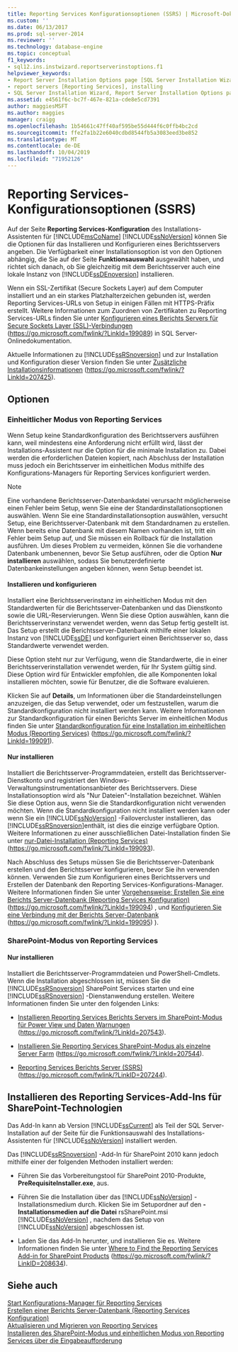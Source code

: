 ```yaml
---
title: Reporting Services Konfigurationsoptionen (SSRS) | Microsoft-Dokumentation
ms.custom: ''
ms.date: 06/13/2017
ms.prod: sql-server-2014
ms.reviewer: ''
ms.technology: database-engine
ms.topic: conceptual
f1_keywords:
- sql12.ins.instwizard.reportserverinstoptions.f1
helpviewer_keywords:
- Report Server Installation Options page [SQL Server Installation Wizard]
- report servers [Reporting Services], installing
- SQL Server Installation Wizard, Report Server Installation Options page
ms.assetid: e4561f6c-bc7f-467e-821a-cde8e5cd7391
author: maggiesMSFT
ms.author: maggies
manager: craigg
ms.openlocfilehash: 1b54661c47ff40af595be55d444f6c0ffb4bc2cd
ms.sourcegitcommit: ffe2fa1b22e6040cdbd8544fb5a3083eed3be852
ms.translationtype: MT
ms.contentlocale: de-DE
ms.lasthandoff: 10/04/2019
ms.locfileid: "71952126"
---
```

# <a name="reporting-services-configuration-options-ssrs"></a>Reporting Services-Konfigurationsoptionen (SSRS)
  Auf der Seite **Reporting Services-Konfiguration** des Installations-Assistenten für [!INCLUDE[msCoName](../../includes/msconame-md.md)] [!INCLUDE[ssNoVersion](../../includes/ssnoversion-md.md)] können Sie die Optionen für das Installieren und Konfigurieren eines Berichtsservers angeben. Die Verfügbarkeit einer Installationsoption ist von den Optionen abhängig, die Sie auf der Seite **Funktionsauswahl** ausgewählt haben, und richtet sich danach, ob Sie gleichzeitig mit dem Berichtsserver auch eine lokale Instanz von [!INCLUDE[ssDEnoversion](../../includes/ssdenoversion-md.md)] installieren.  
  
 Wenn ein SSL-Zertifikat (Secure Sockets Layer) auf dem Computer installiert und an ein starkes Platzhalterzeichen gebunden ist, werden Reporting Services-URLs von Setup in einigen Fällen mit HTTPS-Präfix erstellt. Weitere Informationen zum Zuordnen von Zertifikaten zu Reporting Services-URLs finden Sie unter [Konfigurieren eines Berichts Servers für Secure Sockets Layer (SSL)-Verbindungen](https://go.microsoft.com/fwlink/?LinkId=199089) (https://go.microsoft.com/fwlink/?LinkId=199089) in SQL Server-Onlinedokumentation.  
  
 Aktuelle Informationen zu [!INCLUDE[ssRSnoversion](../../includes/ssrsnoversion-md.md)] und zur Installation und Konfiguration dieser Version finden Sie unter [Zusätzliche Installationsinformationen](https://go.microsoft.com/fwlink/?LinkId=207425) (https://go.microsoft.com/fwlink/?LinkId=207425).  
  
## <a name="options"></a>Optionen  
  
### <a name="reporting-services-native-mode"></a>Einheitlicher Modus von Reporting Services  
 Wenn Setup keine Standardkonfiguration des Berichtsservers ausführen kann, weil mindestens eine Anforderung nicht erfüllt wird, lässt der Installations-Assistent nur die Option für die minimale Installation zu. Dabei werden die erforderlichen Dateien kopiert, nach Abschluss der Installation muss jedoch ein Berichtsserver im einheitlichen Modus mithilfe des Konfigurations-Managers für Reporting Services konfiguriert werden.  
  
> [!NOTE]  
>  Eine vorhandene Berichtsserver-Datenbankdatei verursacht möglicherweise einen Fehler beim Setup, wenn Sie eine der Standardinstallationsoptionen auswählen. Wenn Sie eine Standardinstallationsoption auswählen, versucht Setup, eine Berichtsserver-Datenbank mit dem Standardnamen zu erstellen. Wenn bereits eine Datenbank mit diesem Namen vorhanden ist, tritt ein Fehler beim Setup auf, und Sie müssen ein Rollback für die Installation ausführen. Um dieses Problem zu vermeiden, können Sie die vorhandene Datenbank umbenennen, bevor Sie Setup ausführen, oder die Option **Nur installieren** auswählen, sodass Sie benutzerdefinierte Datenbankeinstellungen angeben können, wenn Setup beendet ist.  
  
#### <a name="install-and-configure"></a>Installieren und konfigurieren  
 Installiert eine Berichtsserverinstanz im einheitlichen Modus mit den Standardwerten für die Berichtsserver-Datenbanken und das Dienstkonto sowie die URL-Reservierungen. Wenn Sie diese Option auswählen, kann die Berichtsserverinstanz verwendet werden, wenn das Setup fertig gestellt ist. Das Setup erstellt die Berichtsserver-Datenbank mithilfe einer lokalen Instanz von [!INCLUDE[ssDE](../../includes/ssde-md.md)] und konfiguriert einen Berichtsserver so, dass Standardwerte verwendet werden.  
  
 Diese Option steht nur zur Verfügung, wenn die Standardwerte, die in einer Berichtsserverinstallation verwendet werden, für Ihr System gültig sind. Diese Option wird für Entwickler empfohlen, die alle Komponenten lokal installieren möchten, sowie für Benutzer, die die Software evaluieren.  
  
 Klicken Sie auf **Details**, um Informationen über die Standardeinstellungen anzuzeigen, die das Setup verwendet, oder um festzustellen, warum die Standardkonfiguration nicht installiert werden kann. Weitere Informationen zur Standardkonfiguration für einen Berichts Server im einheitlichen Modus finden Sie unter [Standardkonfiguration für eine Installation im einheitlichen Modus (Reporting Services)](https://go.microsoft.com/fwlink/?LinkId=199091) (https://go.microsoft.com/fwlink/?LinkId=199091).  
  
#### <a name="install-only"></a>Nur installieren  
 Installiert die Berichtsserver-Programmdateien, erstellt das Berichtsserver-Dienstkonto und registriert den Windows-Verwaltungsinstrumentationsanbieter des Berichtsservers. Diese Installationsoption wird als "Nur Dateien"-Installation bezeichnet. Wählen Sie diese Option aus, wenn Sie die Standardkonfiguration nicht verwenden möchten. Wenn die Standardkonfiguration nicht installiert werden kann oder wenn Sie ein [!INCLUDE[ssNoVersion](../../includes/ssnoversion-md.md)] -Failovercluster installieren, das [!INCLUDE[ssRSnoversion](../../includes/ssrsnoversion-md.md)]enthält, ist dies die einzige verfügbare Option. Weitere Informationen zu einer ausschließlichen Datei-Installation finden Sie unter [nur-Datei-Installation (Reporting Services)](https://go.microsoft.com/fwlink/?LinkId=199093) (https://go.microsoft.com/fwlink/?LinkId=199093).  
  
 Nach Abschluss des Setups müssen Sie die Berichtsserver-Datenbank erstellen und den Berichtsserver konfigurieren, bevor Sie ihn verwenden können. Verwenden Sie zum Konfigurieren eines Berichtsservers und Erstellen der Datenbank den Reporting Services-Konfigurations-Manager. Weitere Informationen finden Sie unter [Vorgehensweise: Erstellen Sie eine Berichts Server-Datenbank (Reporting Services Konfiguration) ](https://go.microsoft.com/fwlink/?LinkId=199094) (https://go.microsoft.com/fwlink/?LinkId=199094) , und [Konfigurieren Sie eine Verbindung mit der Berichts Server-Datenbank](https://go.microsoft.com/fwlink/?LinkId=199095) (https://go.microsoft.com/fwlink/?LinkId=199095) ).  
  
### <a name="reporting-services-sharepoint-mode"></a>SharePoint-Modus von Reporting Services  
  
#### <a name="install-only"></a>Nur installieren  
 Installiert die Berichtsserver-Programmdateien und PowerShell-Cmdlets. Wenn die Installation abgeschlossen ist, müssen Sie die [!INCLUDE[ssRSnoversion](../../includes/ssrsnoversion-md.md)] SharePoint Services starten und eine [!INCLUDE[ssRSnoversion](../../includes/ssrsnoversion-md.md)] -Dienstanwendung erstellen. Weitere Informationen finden Sie unter den folgenden Links:  
  
-   [Installieren Reporting Services Berichts Servers im SharePoint-Modus für Power View und Daten Warnungen](https://go.microsoft.com/fwlink/?LinkId=207543) (https://go.microsoft.com/fwlink/?LinkId=207543).  
  
-   [Installieren Sie Reporting Services SharePoint-Modus als einzelne Server Farm](https://go.microsoft.com/fwlink/?LinkId=207544) (https://go.microsoft.com/fwlink/?LinkId=207544).  
  
-   [Reporting Services Berichts Server (SSRS)](https://go.microsoft.com/fwlink/?LinkID=207244) (https://go.microsoft.com/fwlink/?LinkID=207244).  
  
## <a name="installing-the-reporting-services-add-in-for-sharepoint-technologies"></a>Installieren des Reporting Services-Add-Ins für SharePoint-Technologien  
 Das Add-In kann ab Version [!INCLUDE[ssCurrent](../../includes/sscurrent-md.md)] als Teil der SQL Server-Installation auf der Seite für die Funktionsauswahl des Installations-Assistenten für [!INCLUDE[ssNoVersion](../../includes/ssnoversion-md.md)] installiert werden.  
  
 Das [!INCLUDE[ssRSnoversion](../../includes/ssrsnoversion-md.md)] -Add-In für SharePoint 2010 kann jedoch mithilfe einer der folgenden Methoden installiert werden:  
  
-   Führen Sie das Vorbereitungstool für SharePoint 2010-Produkte, **PreRequisiteInstaller.exe**, aus.  
  
-   Führen Sie die Installation über das [!INCLUDE[ssNoVersion](../../includes/ssnoversion-md.md)] -Installationsmedium durch. Klicken Sie im Setupordner auf den **-Installationsmedien auf die Datei** rsSharePoint.msi [!INCLUDE[ssNoVersion](../../includes/ssnoversion-md.md)] , nachdem das Setup von [!INCLUDE[ssNoVersion](../../includes/ssnoversion-md.md)] abgeschlossen ist.  
  
-   Laden Sie das Add-In herunter, und installieren Sie es. Weitere Informationen finden Sie unter [Where to Find the Reporting Services Add-in for SharePoint Products](https://go.microsoft.com/fwlink/?LinkID=208634) (https://go.microsoft.com/fwlink/?LinkID=208634).  
  
## <a name="see-also"></a>Siehe auch  
 [Start Konfigurations-Manager für Reporting Services](https://go.microsoft.com/fwlink/?LinkId=199096)   
 [Erstellen einer Berichts Server-Datenbank (Reporting Services Konfiguration)](https://go.microsoft.com/fwlink/?LinkId=199094)   
 [Aktualisieren und Migrieren von Reporting Services](https://go.microsoft.com/fwlink/?LinkID=245628)   
 [Installieren des SharePoint-Modus und einheitlichen Modus von Reporting Services über die Eingabeaufforderung](https://go.microsoft.com/fwlink/?LinkId=217620)  
  
  
